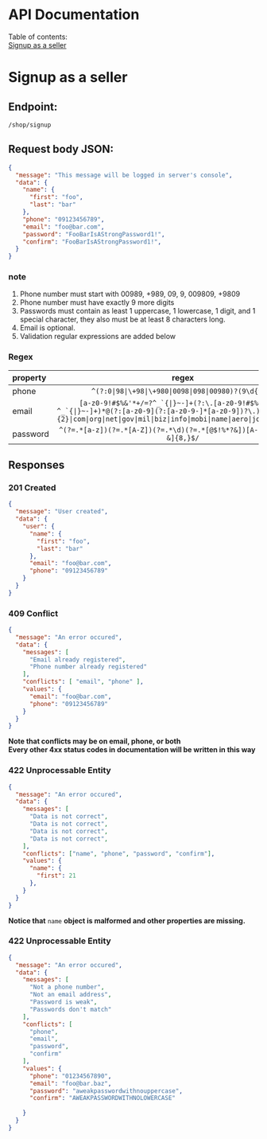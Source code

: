 API Documentation
================
Table of contents:  
[Signup as a seller](#signup-as-a-seller)

# Signup as a seller
## Endpoint: 
`/shop/signup`
## Request body JSON:
```json
{
  "message": "This message will be logged in server's console",
  "data": {
    "name": {
      "first": "foo",
      "last": "bar"
    },
    "phone": "09123456789",
    "email": "foo@bar.com",
    "password": "FooBarIsAStrongPassword1!",
    "confirm": "FooBarIsAStrongPassword1!",
  }
}
```
### note
1. Phone number must start with 00989, +989, 09, 9, 009809, +9809
2. Phone number must have exactly 9 more digits
3. Passwords must contain as least 1 uppercase, 1 lowercase, 1 digit, and 1 special character, they also must be at least 8 characters long.
4. Email is optional.
4. Validation regular expressions are added below

### Regex
|property|regex|
|:---|:---:|
|phone|`^(?:0\|98\|\+98\|\+980\|0098\|098\|00980)?(9\d{9})$`|
|email|``[a-z0-9!#$%&'*+/=?^_`{\|}~-]+(?:\.[a-z0-9!#$%&'*+/=?^_`{\|}~-]+)*@(?:[a-z0-9](?:[a-z0-9-]*[a-z0-9])?\.)+(?:[A-Za-z]{2}\|com\|org\|net\|gov\|mil\|biz\|info\|mobi\|name\|aero\|jobs\|museum)\b``|
|password|``^(?=.*[a-z])(?=.*[A-Z])(?=.*\d)(?=.*[@$!%*?&])[A-Za-z\d@$!%*?&]{8,}$/``|
## Responses
### 201 Created
```json
{
  "message": "User created",
  "data": {
    "user": {
      "name": {
        "first": "foo",
        "last": "bar"
      },
      "email": "foo@bar.com",
      "phone": "09123456789"
    }
  }
}
```
### 409 Conflict
```json
{
  "message": "An error occured",
  "data": {
    "messages": [
      "Email already registered",
      "Phone number already registered"
    ],
    "conflicts": [ "email", "phone" ],
    "values": {
      "email": "foo@bar.com",
      "phone": "09123456789"
    }
  }
}
```
**Note that conflicts may be on email, phone, or both**  
**Every other 4xx status codes in documentation will be written in this way**
### 422 Unprocessable Entity
```json
{
  "message": "An error occured",
  "data": {
    "messages": [
      "Data is not correct",
      "Data is not correct",
      "Data is not correct",
      "Data is not correct",
    ],
    "conflicts": ["name", "phone", "password", "confirm"],
    "values": {
      "name": {
        "first": 21
      },
    }
  }
}
```
**Notice that** `name` **object is malformed and other properties are missing.**
### 422 Unprocessable Entity
```json
{
  "message": "An error occured",
  "data": {
    "messages": [
      "Not a phone number",
      "Not an email address",
      "Password is weak",
      "Passwords don't match"
    ],
    "conflicts": [
      "phone",
      "email",
      "password",
      "confirm"
    ],
    "values": {
      "phone": "01234567890",
      "email": "foo@bar.baz",
      "password": "aweakpasswordwithnouppercase",
      "confirm": "AWEAKPASSWORDWITHNOLOWERCASE"
      
    }
  }
}
```
